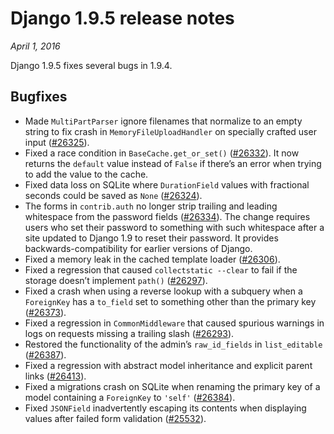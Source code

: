 # Django 1.9.5 release notes

*April 1, 2016*

Django 1.9.5 fixes several bugs in 1.9.4.

## Bugfixes

* Made `MultiPartParser` ignore filenames that normalize to an empty string
  to fix crash in `MemoryFileUploadHandler` on specially crafted user input
  ([#26325](https://code.djangoproject.com/ticket/26325)).
* Fixed a race condition in `BaseCache.get_or_set()` ([#26332](https://code.djangoproject.com/ticket/26332)). It
  now returns the `default` value instead of `False` if there’s an error
  when trying to add the value to the cache.
* Fixed data loss on SQLite where `DurationField` values with fractional
  seconds could be saved as `None` ([#26324](https://code.djangoproject.com/ticket/26324)).
* The forms in `contrib.auth` no longer strip trailing and leading whitespace
  from the password fields ([#26334](https://code.djangoproject.com/ticket/26334)). The change requires users who set
  their password to something with such whitespace after a site updated to
  Django 1.9 to reset their password. It provides backwards-compatibility for
  earlier versions of Django.
* Fixed a memory leak in the cached template loader ([#26306](https://code.djangoproject.com/ticket/26306)).
* Fixed a regression that caused `collectstatic --clear` to fail if the
  storage doesn’t implement `path()` ([#26297](https://code.djangoproject.com/ticket/26297)).
* Fixed a crash when using a reverse lookup with a subquery when a
  `ForeignKey` has a `to_field` set to something other than the primary key
  ([#26373](https://code.djangoproject.com/ticket/26373)).
* Fixed a regression in `CommonMiddleware` that caused spurious warnings in
  logs on requests missing a trailing slash ([#26293](https://code.djangoproject.com/ticket/26293)).
* Restored the functionality of the admin’s `raw_id_fields` in
  `list_editable` ([#26387](https://code.djangoproject.com/ticket/26387)).
* Fixed a regression with abstract model inheritance and explicit parent links
  ([#26413](https://code.djangoproject.com/ticket/26413)).
* Fixed a migrations crash on SQLite when renaming the primary key of a model
  containing a `ForeignKey` to `'self'` ([#26384](https://code.djangoproject.com/ticket/26384)).
* Fixed `JSONField` inadvertently escaping its contents when displaying values
  after failed form validation ([#25532](https://code.djangoproject.com/ticket/25532)).
